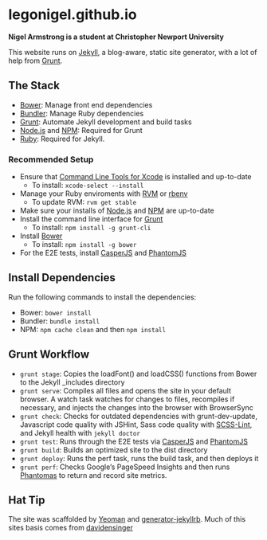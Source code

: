 # legonigel.github.io
**Nigel Armstrong is a student at Christopher Newport University**

This website runs on [Jekyll](http://jekyllrb.com/), a blog-aware, static site generator, with a lot of help from [Grunt](http://gruntjs.com/).

## The Stack
- [Bower](http://bower.io/): Manage front end dependencies
- [Bundler](http://gembundler.com/): Manage Ruby dependencies
- [Grunt](http://gruntjs.com/): Automate Jekyll development and build tasks
- [Node.js](http://nodejs.org/) and [NPM](https://npmjs.org/): Required for Grunt
- [Ruby](http://www.ruby-lang.org/): Required for Jekyll.

### Recommended Setup
- Ensure that [Command Line Tools for Xcode](https://developer.apple.com/xcode/) is installed and up-to-date
    - To install: `xcode-select --install`
- Manage your Ruby enviroments with [RVM](https://rvm.io/) or [rbenv](https://github.com/sstephenson/rbenv)
    - To update RVM: `rvm get stable`
- Make sure your installs of [Node.js](http://nodejs.org/) and [NPM](https://npmjs.org/) are up-to-date
- Install the command line interface for [Grunt](http://gruntjs.com/)
    - To install: `npm install -g grunt-cli`
- Install [Bower](http://bower.io/)
    - To install: `npm install -g bower`
- For the E2E tests, install [CasperJS](http://casperjs.org/) and [PhantomJS](http://phantomjs.org/)

## Install Dependencies
Run the following commands to install the dependencies:
- Bower: `bower install`
- Bundler: `bundle install`
- NPM: `npm cache clean` and then `npm install`

## Grunt Workflow
- `grunt stage`: Copies the loadFont() and loadCSS() functions from Bower to the Jekyll _includes directory
- `grunt serve`: Compiles all files and opens the site in your default browser. A watch task watches for changes to files, recompiles if necessary, and injects the changes into the browser with BrowserSync
- `grunt check`: Checks for outdated dependencies with grunt-dev-update, Javascript code quality with JSHint, Sass code quality with [SCSS-Lint](https://github.com/causes/scss-lint), and Jekyll health with `jekyll doctor`
- `grunt test`: Runs through the E2E tests via [CasperJS](http://casperjs.org/) and [PhantomJS](http://phantomjs.org/)
- `grunt build`: Builds an optimized site to the dist directory
- `grunt deploy`: Runs the perf task, runs the build task, and then deploys it
- `grunt perf`: Checks Google’s PageSpeed Insights and then runs [Phantomas](https://github.com/macbre/phantomas) to return and record site metrics.

## Hat Tip
The site was scaffolded by [Yeoman](http://yeoman.io/) and [generator-jekyllrb](https://github.com/robwierzbowski/generator-jekyllrb).
Much of this sites basis comes from [davidensinger](https://github.com/davidensinger/)
